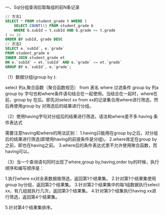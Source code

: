 一、Sql分组查询后取每组的前N条记录

```sql
// 方法1
SELECT * FROM student_grade t WHERE (
	SELECT COUNT(1) FROM student_grade b 
	WHERE b.subId = t.subId AND b.grade >= t.grade
) <= 10
ORDER BY subId, grade DESC
// 方法2
SELECT e.`subId`, e.`grade`
FROM student_grade e
INNER JOIN student_grade et
ON e.`subId` = et.`subId` AND e.`grade` <= et.`grade`
GROUP BY e.`subId`, e.`grade`;
```

（1）数据分组(group by ): 

select 列a,聚合函数（聚合函数规范） from 表名 where 过滤条件 group by 列a 
group by 字句也和where条件语句结合在一起使用。当结合在一起时，where在前，group by 在后。即先对select xx from xx的记录集合用where进行筛选，然后再使用group by 对筛选后的结果进行分组。 

（2）使用having字句对分组后的结果进行筛选，语法和where差不多:having 条件表达式 

需要注意having和where的用法区别： 
1.having只能用在group by之后，对分组后的结果进行筛选(即使用having的前提条件是分组)。 
2.where肯定在group by 之前，即也在having之前。 
3.where后的条件表达式里不允许使用聚合函数，而having可以。 

（3）当一个查询语句同时出现了where,group by,having,order by的时候，执行顺序和编写顺序是： 

1.执行where xx对全表数据做筛选，返回第1个结果集。 
2.针对第1个结果集使用group by分组，返回第2个结果集。 
3.针对第2个结果集中的每1组数据执行select xx，有几组就执行几次，返回第3个结果集。 
4.针对第3个结集执行having xx进行筛选，返回第4个结果集。

5.针对第4个结果集排序。 
